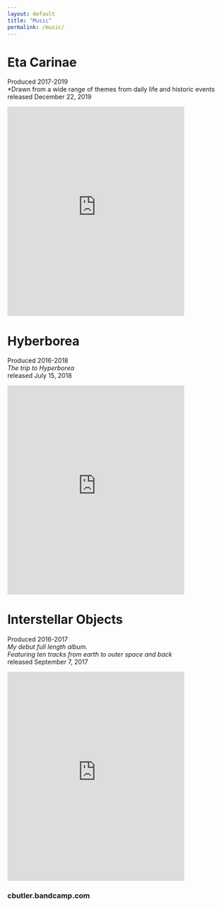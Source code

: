 ```yaml
---
layout: default
title: "Music"
permalink: /music/
---
```

# Eta Carinae
  Produced 2017-2019  
 *Drawn from a wide range of themes from daily life and historic events
  released December 22, 2019
  
<iframe style="border: 0; width: 400px; height: 472px;" src="https://bandcamp.com/EmbeddedPlayer/album=3959623800/size=large/bgcol=ffffff/linkcol=63b2cc/artwork=small/transparent=true/" seamless><a href="https://cbutler.bandcamp.com/album/eta-carinae">Eta Carinae by C. Butler</a></iframe>

# Hyberborea
Produced 2016-2018  
*The trip to Hyperborea*  
released July 15, 2018

<iframe style="border: 0; width: 400px; height: 472px;" src="https://bandcamp.com/EmbeddedPlayer/album=1055798045/size=large/bgcol=ffffff/linkcol=63b2cc/artwork=small/transparent=true/" seamless><a href="https://cbutler.bandcamp.com/album/hyberborea">Hyberborea by C. Butler</a></iframe>

# Interstellar Objects
Produced 2016-2017  
*My debut full length album.  
Featuring ten tracks from earth to outer space and back*  
released September 7, 2017

<iframe style="border: 0; width: 400px; height: 472px;" src="https://bandcamp.com/EmbeddedPlayer/album=3221096975/size=large/bgcol=ffffff/linkcol=63b2cc/artwork=small/transparent=true/" seamless><a href="https://cbutler.bandcamp.com/album/interstellar-objects">Interstellar Objects by C. Butler</a></iframe>

### cbutler.bandcamp.com
